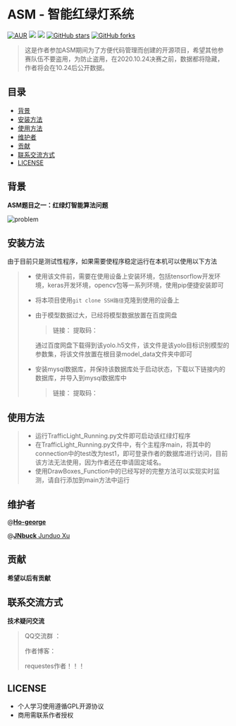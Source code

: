 # ASM - 智能红绿灯系统

[![AUR](https://img.shields.io/badge/GPL-v3-red)](https://github.com/JNbuck/ASM-trafficlight/blob/master/LICENSE)
[![](https://img.shields.io/badge/Author-JNbuck团队-orange)](https://github.com/JNbuck)
[![](https://img.shields.io/badge/version-1.0.0-green)](https://github.com/JNbuck/ASM-trafficlight)
[![GitHub stars](https://img.shields.io/github/stars/JNbuck/ASM-trafficlight?style=social)](https://github.com/JNbuck/ASM-trafficlight)
[![GitHub forks](https://img.shields.io/github/forks/JNbuck/ASM-trafficlight?style=social)](https://github.com/JNbuck/ASM-trafficlight)

> 这是作者参加ASM期间为了方便代码管理而创建的开源项目，希望其他参赛队伍不要盗用，为防止盗用，在2020.10.24决赛之前，数据都将隐藏，作者将会在10.24后公开数据。

## 目录

- [背景](#背景)
- [安装方法](#安装方法)
- [使用方法](#使用方法)
- [维护者](#维护者)
- [贡献](#贡献)
- [联系交流方式](#联系交流方式)
- [LICENSE](#LICENSE)

## 背景

**ASM题目之一：红绿灯智能算法问题** 

![problem](https://github.com/JNbuck/ASM-trafficlight/blob/master/images/problem.jpg)

## 安装方法

由于目前只是测试性程序，如果需要使程序稳定运行在本机可以使用以下方法

> * 使用该文件前，需要在使用设备上安装环境，包括tensorflow开发环境，keras开发环境，opencv包等一系列环境，使用pip便捷安装即可
>
> * 将本项目使用`git clone SSH路径`克隆到使用的设备上
>
> * 由于模型数据过大，已经将模型数据放置在百度网盘
>
>   >链接：
>   >提取码：
>
>   通过百度网盘下载得到该yolo.h5文件，该文件是该yolo目标识别模型的参数集，将该文件放置在根目录model_data文件夹中即可
>
> * 安装mysql数据库，并保持该数据库处于启动状态，下载以下链接内的数据库，并导入到mysql数据库中
>
>   >链接：
>   >提取码：


## 使用方法

>* 运行TrafficLight_Running.py文件即可启动该红绿灯程序
>* 在TrafficLight_Running.py文件中，有个主程序main，将其中的connection中的test改为test1，即可登录作者的数据库进行访问，目前该方法无法使用，因为作者还在申请固定域名。
>* 使用DrawBoxes_Function中的已经写好的完整方法可以实现实时监测，请自行添加到main方法中运行

## 维护者

@[**Ho-george**](https://github.com/Ho-george)

@[**JNbuck** Junduo Xu](https://github.com/JNbuck)

## 贡献

**希望以后有贡献**

## 联系交流方式

**技术疑问交流**

>QQ交流群 ： 
>
>作者博客：
>
>requestes作者！！！



## LICENSE

* 个人学习使用遵循GPL开源协议
* 商用需联系作者授权











